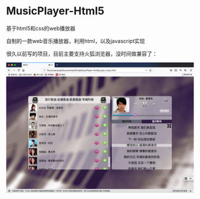 # MusicPlayer-Html5
基于html5和css的web播放器


自制的一款web音乐播放器，利用html，以及javascript实现

很久以前写的项目，目前主要支持火狐浏览器，没时间做兼容了：

![image](https://github.com/gleeeli/MusicPlayer-Html5/blob/master/%E7%81%AB%E7%8B%90%E6%95%88%E6%9E%9C%E5%9B%BE.png)
